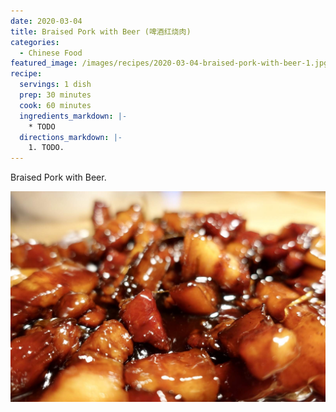 ```yaml
---
date: 2020-03-04
title: Braised Pork with Beer (啤酒红烧肉)
categories:
  - Chinese Food
featured_image: /images/recipes/2020-03-04-braised-pork-with-beer-1.jpg
recipe:
  servings: 1 dish
  prep: 30 minutes
  cook: 60 minutes
  ingredients_markdown: |-
    * TODO
  directions_markdown: |-
    1. TODO.
---
```

Braised Pork with Beer.

![pic](/images/recipes/2020-03-04-braised-pork-with-beer-2.jpg)